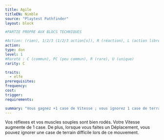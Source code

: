 ```yaml
---
title: Agile
titleEN: Nimble
source: "Playtest Pathfinder"
layout: block

#PARTIE PROPRE AUX BLOCS TECHNIQUES

#Action: (rien), 1/2/3 (1/2/3 action[s]), R (réaction), L (action libre)
action: 
type: don
level: 1
#Rareté : C (commun), PC (peu commun), R (rare), U (unique)
rarity: C

traits:
  - elfe
prerequisites:
frequency:
cost:
trigger:
requirements:

summary: "Vous gagnez +1 case de Vitesse ; vous ignorez 1 case de terrain difficile."
---
```


Vos réflexes et vos muscles souples sont bien rodés. Votre Vitesse augmente de 1 case. De plus, lorsque vous faites un Déplacement, vous pouvez ignorer une case de terrain difficile lors de ce mouvement.